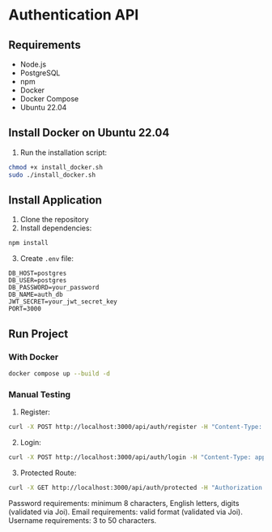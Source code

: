 # Authentication API

## Requirements
- Node.js
- PostgreSQL
- npm
- Docker
- Docker Compose
- Ubuntu 22.04

## Install Docker on Ubuntu 22.04

1. Run the installation script:
```bash
chmod +x install_docker.sh
sudo ./install_docker.sh
```


## Install Application

1. Clone the repository
2. Install dependencies:
```bash
npm install
```

3. Create `.env` file:
```
DB_HOST=postgres
DB_USER=postgres
DB_PASSWORD=your_password
DB_NAME=auth_db
JWT_SECRET=your_jwt_secret_key
PORT=3000
```

## Run Project

### With Docker
```bash
docker compose up --build -d
```


### Manual Testing
1. Register:
```bash
curl -X POST http://localhost:3000/api/auth/register -H "Content-Type: application/json" -d '{"username":"testuser","email":"test@example.com","password":"Password123"}'
```

2. Login:
```bash
curl -X POST http://localhost:3000/api/auth/login -H "Content-Type: application/json" -d '{"email":"test@example.com","password":"Password123"}'
```

3. Protected Route:
```bash
curl -X GET http://localhost:3000/api/auth/protected -H "Authorization: Bearer <JWT_TOKEN>"
```

Password requirements: minimum 8 characters, English letters, digits (validated via Joi).
Email requirements: valid format (validated via Joi).
Username requirements: 3 to 50 characters.
